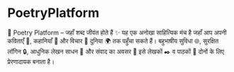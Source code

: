 # PoetryPlatform
🌸 Poetry Platform – जहाँ शब्द जीवंत होते हैं ✨ यह एक अनोखा साहित्यिक मंच है जहाँ आप अपनी कविताएँ 💐, कहानियाँ 📜 और विचार 💭 दुनिया 🌍 तक पहुँचा सकते हैं। बहुभाषीय सुविधा 🌐, सुरक्षित लॉगिन 🔒, आधुनिक लेखन साधन 📝 और संवाद का अवसर 💬 इसे लेखकों ✒️ व पाठकों 📖 दोनों के लिए प्रेरणादायक बनाता है।

